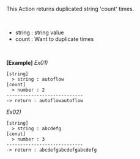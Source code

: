This Action returns duplicated string 'count' times.

<br/>

- string : string value
- count : Want to duplicate times

<br/>

**[Example]**
*Ex01)*
```
[string]
  > string : autoflow
[count]
  > number : 2
----------------------------
-> return : autoflowautoflow
```
*Ex02)*
```
[string]
  > string : abcdefg
[conut]
  > number : 3
----------------------------
-> return : abcdefgabcdefgabcdefg
```
